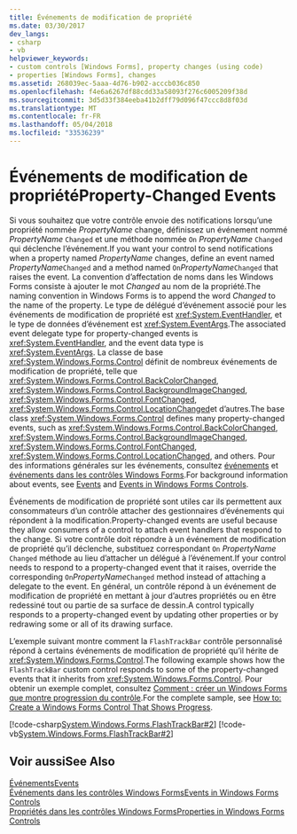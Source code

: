 ```yaml
---
title: Événements de modification de propriété
ms.date: 03/30/2017
dev_langs:
- csharp
- vb
helpviewer_keywords:
- custom controls [Windows Forms], property changes (using code)
- properties [Windows Forms], changes
ms.assetid: 268039ec-5aaa-4d76-b902-acccb036c850
ms.openlocfilehash: f4e6a6267df88cdd33a58093f276c6005209f38d
ms.sourcegitcommit: 3d5d33f384eeba41b2dff79d096f47ccc8d8f03d
ms.translationtype: MT
ms.contentlocale: fr-FR
ms.lasthandoff: 05/04/2018
ms.locfileid: "33536239"
---
```

# <a name="property-changed-events"></a><span data-ttu-id="810aa-102">Événements de modification de propriété</span><span class="sxs-lookup"><span data-stu-id="810aa-102">Property-Changed Events</span></span>
<span data-ttu-id="810aa-103">Si vous souhaitez que votre contrôle envoie des notifications lorsqu’une propriété nommée *PropertyName* change, définissez un événement nommé *PropertyName* `Changed` et une méthode nommée `On` *PropertyName* `Changed` qui déclenche l’événement.</span><span class="sxs-lookup"><span data-stu-id="810aa-103">If you want your control to send notifications when a property named *PropertyName* changes, define an event named *PropertyName*`Changed` and a method named `On`*PropertyName*`Changed` that raises the event.</span></span> <span data-ttu-id="810aa-104">La convention d’affectation de noms dans les Windows Forms consiste à ajouter le mot *Changed* au nom de la propriété.</span><span class="sxs-lookup"><span data-stu-id="810aa-104">The naming convention in Windows Forms is to append the word *Changed* to the name of the property.</span></span> <span data-ttu-id="810aa-105">Le type de délégué d’événement associé pour les événements de modification de propriété est <xref:System.EventHandler>, et le type de données d’événement est <xref:System.EventArgs>.</span><span class="sxs-lookup"><span data-stu-id="810aa-105">The associated event delegate type for property-changed events is <xref:System.EventHandler>, and the event data type is <xref:System.EventArgs>.</span></span> <span data-ttu-id="810aa-106">La classe de base <xref:System.Windows.Forms.Control> définit de nombreux événements de modification de propriété, telle que <xref:System.Windows.Forms.Control.BackColorChanged>, <xref:System.Windows.Forms.Control.BackgroundImageChanged>, <xref:System.Windows.Forms.Control.FontChanged>, <xref:System.Windows.Forms.Control.LocationChanged>et d’autres.</span><span class="sxs-lookup"><span data-stu-id="810aa-106">The base class <xref:System.Windows.Forms.Control> defines many property-changed events, such as <xref:System.Windows.Forms.Control.BackColorChanged>, <xref:System.Windows.Forms.Control.BackgroundImageChanged>, <xref:System.Windows.Forms.Control.FontChanged>, <xref:System.Windows.Forms.Control.LocationChanged>, and others.</span></span> <span data-ttu-id="810aa-107">Pour des informations générales sur les événements, consultez [événements](../../../../docs/standard/events/index.md) et [événements dans les contrôles Windows Forms](../../../../docs/framework/winforms/controls/events-in-windows-forms-controls.md).</span><span class="sxs-lookup"><span data-stu-id="810aa-107">For background information about events, see [Events](../../../../docs/standard/events/index.md) and [Events in Windows Forms Controls](../../../../docs/framework/winforms/controls/events-in-windows-forms-controls.md).</span></span>  
  
 <span data-ttu-id="810aa-108">Événements de modification de propriété sont utiles car ils permettent aux consommateurs d’un contrôle attacher des gestionnaires d’événements qui répondent à la modification.</span><span class="sxs-lookup"><span data-stu-id="810aa-108">Property-changed events are useful because they allow consumers of a control to attach event handlers that respond to the change.</span></span> <span data-ttu-id="810aa-109">Si votre contrôle doit répondre à un événement de modification de propriété qu’il déclenche, substituez correspondant `On` *PropertyName* `Changed` méthode au lieu d’attacher un délégué à l’événement.</span><span class="sxs-lookup"><span data-stu-id="810aa-109">If your control needs to respond to a property-changed event that it raises, override the corresponding `On`*PropertyName*`Changed` method instead of attaching a delegate to the event.</span></span> <span data-ttu-id="810aa-110">En général, un contrôle répond à un événement de modification de propriété en mettant à jour d’autres propriétés ou en être redessiné tout ou partie de sa surface de dessin.</span><span class="sxs-lookup"><span data-stu-id="810aa-110">A control typically responds to a property-changed event by updating other properties or by redrawing some or all of its drawing surface.</span></span>  
  
 <span data-ttu-id="810aa-111">L’exemple suivant montre comment la `FlashTrackBar` contrôle personnalisé répond à certains événements de modification de propriété qu’il hérite de <xref:System.Windows.Forms.Control>.</span><span class="sxs-lookup"><span data-stu-id="810aa-111">The following example shows how the `FlashTrackBar` custom control responds to some of the property-changed events that it inherits from <xref:System.Windows.Forms.Control>.</span></span> <span data-ttu-id="810aa-112">Pour obtenir un exemple complet, consultez [Comment : créer un Windows Forms que montre progression du contrôle](../../../../docs/framework/winforms/controls/how-to-create-a-windows-forms-control-that-shows-progress.md).</span><span class="sxs-lookup"><span data-stu-id="810aa-112">For the complete sample, see [How to: Create a Windows Forms Control That Shows Progress](../../../../docs/framework/winforms/controls/how-to-create-a-windows-forms-control-that-shows-progress.md).</span></span>  
  
 [!code-csharp[System.Windows.Forms.FlashTrackBar#2](../../../../samples/snippets/csharp/VS_Snippets_Winforms/System.Windows.Forms.FlashTrackBar/CS/FlashTrackBar.cs#2)]
 [!code-vb[System.Windows.Forms.FlashTrackBar#2](../../../../samples/snippets/visualbasic/VS_Snippets_Winforms/System.Windows.Forms.FlashTrackBar/VB/FlashTrackBar.vb#2)]  
  
## <a name="see-also"></a><span data-ttu-id="810aa-113">Voir aussi</span><span class="sxs-lookup"><span data-stu-id="810aa-113">See Also</span></span>  
 [<span data-ttu-id="810aa-114">Événements</span><span class="sxs-lookup"><span data-stu-id="810aa-114">Events</span></span>](../../../../docs/standard/events/index.md)  
 [<span data-ttu-id="810aa-115">Événements dans les contrôles Windows Forms</span><span class="sxs-lookup"><span data-stu-id="810aa-115">Events in Windows Forms Controls</span></span>](../../../../docs/framework/winforms/controls/events-in-windows-forms-controls.md)  
 [<span data-ttu-id="810aa-116">Propriétés dans les contrôles Windows Forms</span><span class="sxs-lookup"><span data-stu-id="810aa-116">Properties in Windows Forms Controls</span></span>](../../../../docs/framework/winforms/controls/properties-in-windows-forms-controls.md)
